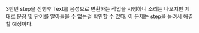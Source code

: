 3만번 step을 진행후 Text를 음성으로 변환하는 작업을 시행하니
소리는 나오지만 제대로 문장 및 단어를 알아들을 수 없는걸 확인할 수 있다.
이 문제는 step을 늘려서 해결할 예정이다.
